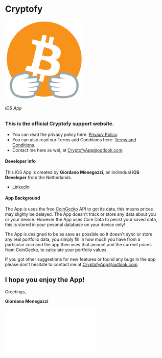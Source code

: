 # Cryptofy

![](CryptofyTransparant256.png)
###### iOS App


### This is the official Cryptofy support website.
- You can read the privacy policy here: [Privacy Policy](https://cryptofyapp.github.io/Privacy-Policy/).
- You can also read our Terms and Conditions here: [Terms and Conditions](https://cryptofyapp.github.io/Terms-and-Conditions/).
- Contact me here as wel, at <CryptofyApp@outlook.com>.




#### Developer Info
This iOS App is created by **Giordano Menegazzi**, an individual **iOS Developer** from the Netherlands. 

- [LinkedIn](https://www.linkedin.com/in/giordano-menegazzi-35108012a/)


#### App Background
The App is uses the free [CoinGecko](https://www.coingecko.com/en) API to get its data, this means prices may slighty be delayed. The App doesn't track or store any data about you or your device.
However the App uses Core Data to pesist your saved data, this is stored in your pesonal database on your device only! 

The App is designed to be as save as possible so it doesn't sync or store any real portfolio data, you simply fill in how much you have from a particular coin and the app then uses that amount and the current prices from CoinGecko, to calculate your portfolio values. 


If you got other suggestions for new features or found any bugs in the app please don't hesitate to contact me at <CryptofyApp@outlook.com>.




## I hope you enjoy the App!



Greetings,

**Giordano Menegazzi**

![](app-ads.txt)
